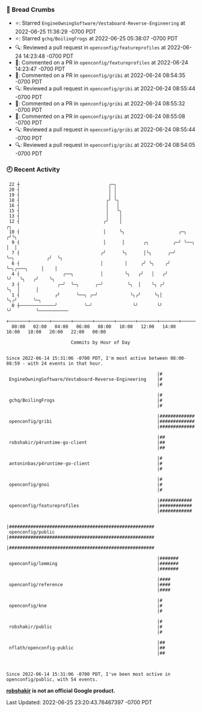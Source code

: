 ### 🍞 Bread Crumbs

 * ⭐️: Starred `EngineOwningSoftware/Vestaboard-Reverse-Engineering` at 2022-06-25 11:36:29 -0700 PDT
 * ⭐️: Starred `gchq/BoilingFrogs` at 2022-06-25 05:38:07 -0700 PDT
 * 🔍: Reviewed a pull request in  `openconfig/featureprofiles` at 2022-06-24 14:23:48 -0700 PDT
 * 💬: Commented on a PR in  `openconfig/featureprofiles` at 2022-06-24 14:23:47 -0700 PDT
 * 💬: Commented on a PR in  `openconfig/gribi` at 2022-06-24 08:54:35 -0700 PDT
 * 🔍: Reviewed a pull request in  `openconfig/gribi` at 2022-06-24 08:55:44 -0700 PDT
 * 💬: Commented on a PR in  `openconfig/gribi` at 2022-06-24 08:55:32 -0700 PDT
 * 💬: Commented on a PR in  `openconfig/gribi` at 2022-06-24 08:55:08 -0700 PDT
 * 🔍: Reviewed a pull request in  `openconfig/gribi` at 2022-06-24 08:55:44 -0700 PDT
 * 🔍: Reviewed a pull request in  `openconfig/gribi` at 2022-06-24 08:54:05 -0700 PDT

### 🕘 Recent Activity
```
 22 ┼                                 ╭─╮
 20 ┤                                 │ │
 19 ┤                                 │ │
 18 ┤                                ╭╯ ╰╮
 16 ┤                                │   │
 15 ┤                                │   ╰╮
 13 ┤                                │    │
 12 ┤                               ╭╯    │                                           ╭╮
 10 ┤                               │     ╰╮                    ╭─╮                  ╭╯╰╮
  9 ┤                               │      │       ╭╮         ╭─╯ ╰──╮               │  │
  7 ┤                              ╭╯      ╰╮      │╰╮      ╭─╯      ╰─╮            ╭╯  ╰╮
  6 ┤                              │        │     ╭╯ ╰╮    ╭╯          ╰─╮╭───╮     │    │
  4 ┤                ╭──╮          │        ╰╮   ╭╯   │   ╭╯             ╰╯   ╰╮   ╭╯    ╰╮
  3 ┤              ╭─╯  ╰─╮      ╭─╯         ╰╮  │    ╰╮ ╭╯                    ╰╮  │      │
  1 ┤             ╭╯      ╰──╮ ╭─╯            ╰╮╭╯     ╰╮│                      ╰╮╭╯      ╰─╮
  0 ┼─────────────╯          ╰─╯               ╰╯       ╰╯                       ╰╯         ╰───────────
    +───────+───────+───────+───────+───────+───────+───────+───────+───────+───────+───────+───────+────
  00:00   02:00   04:00   06:00   08:00   10:00   12:00   14:00   16:00   18:00   20:00   22:00   00:00   

						Commits by Hour of Day


Since 2022-06-14 15:31:06 -0700 PDT, I'm most active between 08:00-08:59 - with 24 events in that hour.

```



```
                                                        |#
 EngineOwningSoftware/Vestaboard-Reverse-Engineering    |#
                                                        |#

                                                        |#
 gchq/BoilingFrogs                                      |#
                                                        |#

                                                        |#############
 openconfig/gribi                                       |#############
                                                        |#############

                                                        |##
 robshakir/p4runtime-go-client                          |##
                                                        |##

                                                        |#
 antoninbas/p4runtime-go-client                         |#
                                                        |#

                                                        |#
 openconfig/gnoi                                        |#
                                                        |#

                                                        |############
 openconfig/featureprofiles                             |############
                                                        |############

                                                        |######################################################
 openconfig/public                                      |######################################################
                                                        |######################################################

                                                        |#######
 openconfig/lemming                                     |#######
                                                        |#######

                                                        |####
 openconfig/reference                                   |####
                                                        |####

                                                        |#
 openconfig/kne                                         |#
                                                        |#

                                                        |#
 robshakir/public                                       |#
                                                        |#

                                                        |##
 nflath/openconfig-public                               |##
                                                        |##



Since 2022-06-14 15:31:06 -0700 PDT, I've been most active in openconfig/public, with 54 events.

```
**[robshakir](mailto:robjs@google.com) is not an official Google product.**  


Last Updated: 2022-06-25 23:20:43.76467397 -0700 PDT
